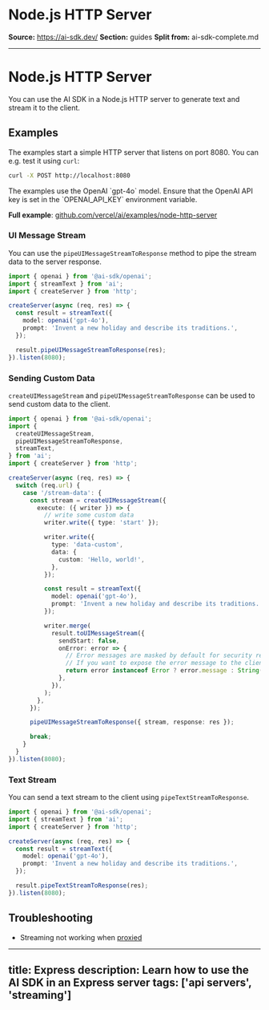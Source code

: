 # Node.js HTTP Server

**Source:** https://ai-sdk.dev/
**Section:** guides
**Split from:** ai-sdk-complete.md

---

# Node.js HTTP Server

You can use the AI SDK in a Node.js HTTP server to generate text and stream it to the client.

## Examples

The examples start a simple HTTP server that listens on port 8080. You can e.g. test it using `curl`:

```bash
curl -X POST http://localhost:8080
```

<Note>
  The examples use the OpenAI `gpt-4o` model. Ensure that the OpenAI API key is
  set in the `OPENAI_API_KEY` environment variable.
</Note>

**Full example**: [github.com/vercel/ai/examples/node-http-server](https://github.com/vercel/ai/tree/main/examples/node-http-server)

### UI Message Stream

You can use the `pipeUIMessageStreamToResponse` method to pipe the stream data to the server response.

```ts filename='index.ts'
import { openai } from '@ai-sdk/openai';
import { streamText } from 'ai';
import { createServer } from 'http';

createServer(async (req, res) => {
  const result = streamText({
    model: openai('gpt-4o'),
    prompt: 'Invent a new holiday and describe its traditions.',
  });

  result.pipeUIMessageStreamToResponse(res);
}).listen(8080);
```

### Sending Custom Data

`createUIMessageStream` and `pipeUIMessageStreamToResponse` can be used to send custom data to the client.

```ts filename='index.ts'
import { openai } from '@ai-sdk/openai';
import {
  createUIMessageStream,
  pipeUIMessageStreamToResponse,
  streamText,
} from 'ai';
import { createServer } from 'http';

createServer(async (req, res) => {
  switch (req.url) {
    case '/stream-data': {
      const stream = createUIMessageStream({
        execute: ({ writer }) => {
          // write some custom data
          writer.write({ type: 'start' });

          writer.write({
            type: 'data-custom',
            data: {
              custom: 'Hello, world!',
            },
          });

          const result = streamText({
            model: openai('gpt-4o'),
            prompt: 'Invent a new holiday and describe its traditions.',
          });

          writer.merge(
            result.toUIMessageStream({
              sendStart: false,
              onError: error => {
                // Error messages are masked by default for security reasons.
                // If you want to expose the error message to the client, you can do so here:
                return error instanceof Error ? error.message : String(error);
              },
            }),
          );
        },
      });

      pipeUIMessageStreamToResponse({ stream, response: res });

      break;
    }
  }
}).listen(8080);
```

### Text Stream

You can send a text stream to the client using `pipeTextStreamToResponse`.

```ts filename='index.ts'
import { openai } from '@ai-sdk/openai';
import { streamText } from 'ai';
import { createServer } from 'http';

createServer(async (req, res) => {
  const result = streamText({
    model: openai('gpt-4o'),
    prompt: 'Invent a new holiday and describe its traditions.',
  });

  result.pipeTextStreamToResponse(res);
}).listen(8080);
```

## Troubleshooting

- Streaming not working when [proxied](/docs/troubleshooting/streaming-not-working-when-proxied)

---
title: Express
description: Learn how to use the AI SDK in an Express server
tags: ['api servers', 'streaming']
---
